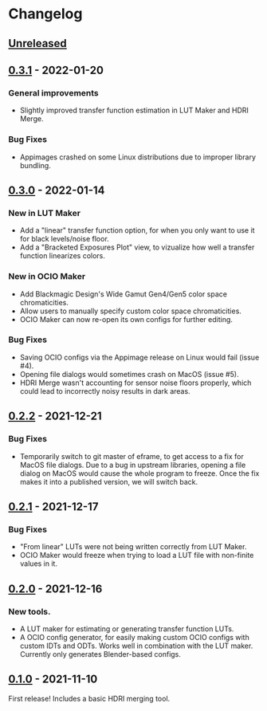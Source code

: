 # Changelog


## [Unreleased]


## [0.3.1] - 2022-01-20

### General improvements
- Slightly improved transfer function estimation in LUT Maker and HDRI Merge.

### Bug Fixes
- Appimages crashed on some Linux distributions due to improper library bundling.


## [0.3.0] - 2022-01-14

### New in LUT Maker
- Add a "linear" transfer function option, for when you only want to use it for black levels/noise floor.
- Add a "Bracketed Exposures Plot" view, to vizualize how well a transfer function linearizes colors.

### New in OCIO Maker
- Add Blackmagic Design's Wide Gamut Gen4/Gen5 color space chromaticities.
- Allow users to manually specify custom color space chromaticities.
- OCIO Maker can now re-open its own configs for further editing.

### Bug Fixes
- Saving OCIO configs via the Appimage release on Linux would fail (issue #4).
- Opening file dialogs would sometimes crash on MacOS (issue #5).
- HDRI Merge wasn't accounting for sensor noise floors properly, which could lead to incorrectly noisy results in dark areas.


## [0.2.2] - 2021-12-21

### Bug Fixes

- Temporarily switch to git master of eframe, to get access to a fix for MacOS file dialogs.  Due to a bug in upstream libraries, opening a file dialog on MacOS would cause the whole program to freeze.  Once the fix makes it into a published version, we will switch back.


## [0.2.1] - 2021-12-17

### Bug Fixes

- "From linear" LUTs were not being written correctly from LUT Maker.
- OCIO Maker would freeze when trying to load a LUT file with non-finite values in it.


## [0.2.0] - 2021-12-16

### New tools.

- A LUT maker for estimating or generating transfer function LUTs.
- A OCIO config generator, for easily making custom OCIO configs with custom IDTs and ODTs.  Works well in combination with the LUT maker.  Currently only generates Blender-based configs.


## [0.1.0] - 2021-11-10

First release!  Includes a basic HDRI merging tool.


[Unreleased]: https://github.com/EatTheFuture/image_tools/compare/v0.3.1...HEAD
[0.3.1]: https://github.com/EatTheFuture/image_tools/compare/v0.3.0...v0.3.1
[0.3.0]: https://github.com/EatTheFuture/image_tools/compare/v0.2.2...v0.3.0
[0.2.2]: https://github.com/EatTheFuture/image_tools/compare/v0.2.1...v0.2.2
[0.2.1]: https://github.com/EatTheFuture/image_tools/compare/v0.2.0...v0.2.1
[0.2.0]: https://github.com/EatTheFuture/image_tools/compare/v0.1.0...v0.2.0
[0.1.0]: https://github.com/EatTheFuture/image_rools/release/tag/v0.1.0